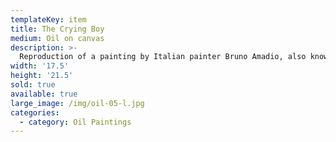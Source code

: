 ```yaml
---
templateKey: item
title: The Crying Boy
medium: Oil on canvas
description: >-
  Reproduction of a painting by Italian painter Bruno Amadio, also known as Giovanni Bragolin. Prints of the painting were widely distributed from the 1950s onwards.
width: '17.5'
height: '21.5'
sold: true
available: true
large_image: /img/oil-05-l.jpg
categories:
  - category: Oil Paintings
---
```


